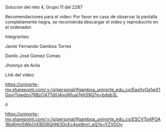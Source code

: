Solucion del reto 4, Grupo 11 del 2287

Recomendaciones para el video: Por favor en caso de observar la pantalla completamente negra, se recomienda descargar el video y reproducirlo en el ordenador.


Integrantes:

Javier Fernando Gamboa Torres

Danilo José Gómez Comas

Jhonnys de Avila



Link del video:

https://uninorte-my.sharepoint.com/:v:/g/personal/jfgamboa_uninorte_edu_co/Eax0yOa1wX1GsvrTpwdzn78BzO47TdiU4xgWlual7ehS9Q?e=bdqb3L

ó

https://uninorte-my.sharepoint.com/:v:/g/personal/jfgamboa_uninorte_edu_co/ESCVTp4POA1BoKHnl5WbOrEBDI8QhNI3DcEc4sq9mrl_qQ?e=YZVDOy


